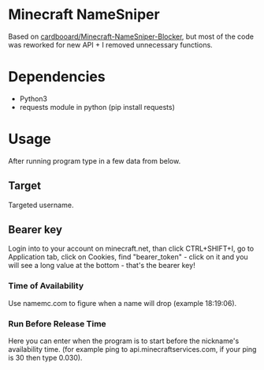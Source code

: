 # Minecraft NameSniper

Based on [cardbooard/Minecraft-NameSniper-Blocker](https://github.com/cardbooard/Minecraft-NameSniper-Blocker), but most of the code was reworked for new API + I removed unnecessary functions.

# Dependencies
- Python3
- requests module in python (pip install requests)

# Usage

After running program type in a few data from below.

## Target

Targeted username.

## Bearer key

Login into to your account on minecraft.net, than click CTRL+SHIFT+I, go to Application tab, click on Cookies, find "bearer_token" - click on it and you will see a long value at the bottom - that's the bearer key!

### Time of Availability

Use namemc.com to figure when a name will drop (example 18:19:06).

### Run Before Release Time
Here you can enter when the program is to start before the nickname's availability time. (for example ping to api.minecraftservices.com, if your ping is 30 then type 0.030).
